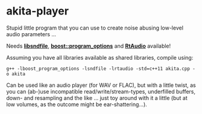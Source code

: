 # akita-player
Stupid little program that you can use to create noise abusing low-level audio parameters ...

Needs [**libsndfile**](https://github.com/erikd/libsndfile), [**boost::program_options**](http://www.boost.org/doc/libs/1_59_0/doc/html/program_options/tutorial.html) and [**RtAudio**](https://github.com/thestk/rtaudio) available!

Assuming you have all libraries available as shared libraries, compile using:

 ```g++ -lboost_program_options -lsndfile -lrtaudio -std=c++11 akita.cpp -o akita ```

Can be used like an audio player (for WAV or FLAC), but with a little twist, as you can (ab-)use incompatible read/write/stream-types, underfilled buffers, down- and resampling and the like ... just toy around with it a little (but at low volumes, as the outcome might be ear-shattering...).
